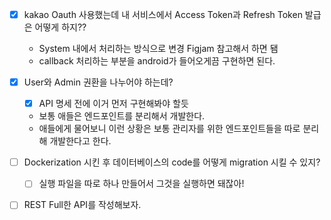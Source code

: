 - [x] kakao Oauth 사용했는데 내 서비스에서 Access Token과 Refresh Token 발급은 어떻게 하지??
	- System 내에서 처리하는 방식으로 변경 Figjam 참고해서 하면 됌
	- callback 처리하는 부분을 android가 들어오게끔 구현하면 된다.
- [x] User와 Admin 권환을 나누어야 하는데?
	- [x] API 명세 전에 이거 먼저 구현해봐야 할듯
	-  보통 애들은 엔드포인트를 분리해서 개발한다.
	- 애들에게 물어보니 이런 상황은 보통 관리자를 위한 엔드포인트들을 따로 분리해 개발한다고 한다.

- [ ] Dockerization 시킨 후 데이터베이스의 code를 어떻게 migration 시킬 수 있지?
	- [ ] 실행 파일을 따로 하나 만들어서 그것을 실행하면 돼잖아!
      



- [ ] REST Full한 API를 작성해보자.

